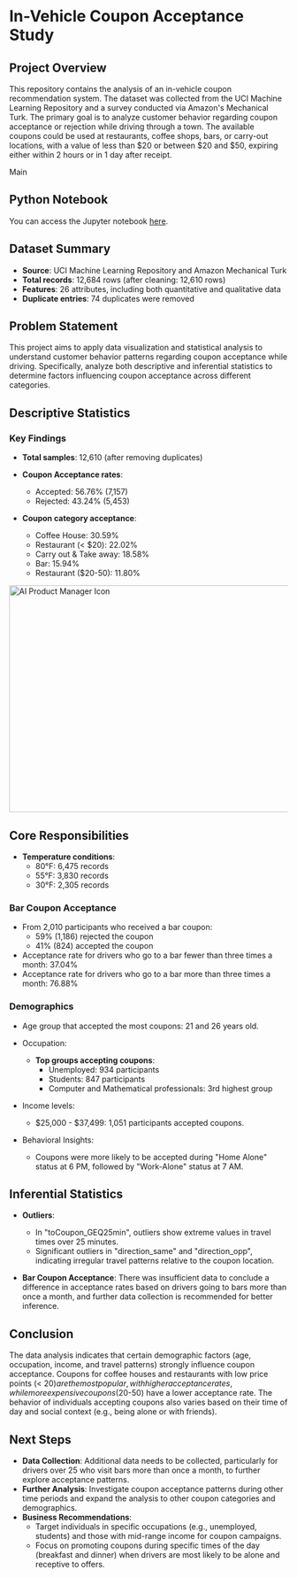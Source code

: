 # In-Vehicle Coupon Acceptance Study

## Project Overview

This repository contains the analysis of an in-vehicle coupon recommendation system. The dataset was collected from the UCI Machine Learning Repository and a survey conducted via Amazon's Mechanical Turk. The primary goal is to analyze customer behavior regarding coupon acceptance or rejection while driving through a town. The available coupons could be used at restaurants, coffee shops, bars, or carry-out locations, with a value of less than $20 or between $20 and $50, expiring either within 2 hours or in 1 day after receipt.

Main
## Python Notebook
You can access the Jupyter notebook [here](https://github.com/AICarope/Practical-Application-Module-5/blob/main/prompt.ipynb).


## Dataset Summary

- **Source**: UCI Machine Learning Repository and Amazon Mechanical Turk
- **Total records**: 12,684 rows (after cleaning: 12,610 rows)
- **Features**: 26 attributes, including both quantitative and qualitative data
- **Duplicate entries**: 74 duplicates were removed

## Problem Statement

This project aims to apply data visualization and statistical analysis to understand customer behavior patterns regarding coupon acceptance while driving. Specifically, analyze both descriptive and inferential statistics to determine factors influencing coupon acceptance across different categories.

## Descriptive Statistics

### Key Findings

- **Total samples**: 12,610 (after removing duplicates)
- **Coupon Acceptance rates**:
  - Accepted: 56.76% (7,157)
  - Rejected: 43.24% (5,453)
  
- **Coupon category acceptance**:
  - Coffee House: 30.59%
  - Restaurant (< $20): 22.02%
  - Carry out & Take away: 18.58%
  - Bar: 15.94%
  - Restaurant ($20-50): 11.80%
    
<img src="https://github.com/user-attachments/assets/8a2733be-e20e-451c-bfd2-8cdbcc779dd0" alt="AI Product Manager Icon" width="550" height="410">

## Core Responsibilities

- **Temperature conditions**:  
  - 80°F: 6,475 records
  - 55°F: 3,830 records
  - 30°F: 2,305 records

### Bar Coupon Acceptance

- From 2,010 participants who received a bar coupon:
  - 59% (1,186) rejected the coupon
  - 41% (824) accepted the coupon
- Acceptance rate for drivers who go to a bar fewer than three times a month: 37.04%
- Acceptance rate for drivers who go to a bar more than three times a month: 76.88%

### Demographics

- Age group that accepted the most coupons: 21 and 26 years old.
- Occupation:
  - **Top groups accepting coupons**:
    - Unemployed: 934 participants
    - Students: 847 participants
    - Computer and Mathematical professionals: 3rd highest group
- Income levels:  
  - $25,000 - $37,499: 1,051 participants accepted coupons.
  
- Behavioral Insights:  
  - Coupons were more likely to be accepted during "Home Alone" status at 6 PM, followed by "Work-Alone" status at 7 AM.
  
## Inferential Statistics

- **Outliers**:
  - In "toCoupon_GEQ25min", outliers show extreme values in travel times over 25 minutes.
  - Significant outliers in "direction_same" and "direction_opp", indicating irregular travel patterns relative to the coupon location.
  
- **Bar Coupon Acceptance**: There was insufficient data to conclude a difference in acceptance rates based on drivers going to bars more than once a month, and further data collection is recommended for better inference.

## Conclusion

The data analysis indicates that certain demographic factors (age, occupation, income, and travel patterns) strongly influence coupon acceptance. Coupons for coffee houses and restaurants with low price points (< $20) are the most popular, with higher acceptance rates, while more expensive coupons ($20-50) have a lower acceptance rate. The behavior of individuals accepting coupons also varies based on their time of day and social context (e.g., being alone or with friends).

## Next Steps

- **Data Collection**: Additional data needs to be collected, particularly for drivers over 25 who visit bars more than once a month, to further explore acceptance patterns.
- **Further Analysis**: Investigate coupon acceptance patterns during other time periods and expand the analysis to other coupon categories and demographics.
- **Business Recommendations**:
  - Target individuals in specific occupations (e.g., unemployed, students) and those with mid-range income for coupon campaigns.
  - Focus on promoting coupons during specific times of the day (breakfast and dinner) when drivers are most likely to be alone and receptive to offers.

